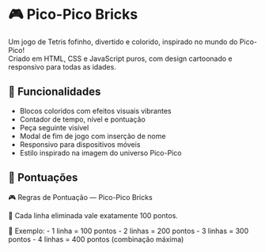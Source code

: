 # 🎮 Pico-Pico Bricks

Um jogo de Tetris fofinho, divertido e colorido, inspirado no mundo do Pico-Pico!  
Criado em HTML, CSS e JavaScript puros, com design cartoonado e responsivo para todas as idades.

## 🚀 Funcionalidades

- Blocos coloridos com efeitos visuais vibrantes
- Contador de tempo, nível e pontuação
- Peça seguinte visível
- Modal de fim de jogo com inserção de nome
- Responsivo para dispositivos móveis
- Estilo inspirado na imagem do universo Pico-Pico

## 🧮 Pontuações

🎮 Regras de Pontuação — Pico-Pico Bricks

🔹 Cada linha eliminada vale exatamente 100 pontos.

🔹 Exemplo:
    - 1 linha = 100 pontos
    - 2 linhas = 200 pontos
    - 3 linhas = 300 pontos
    - 4 linhas = 400 pontos (combinação máxima)
